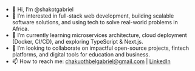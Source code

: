 - 👋 Hi, I’m @shakotgabriel  
- 👀 I’m interested in full-stack web development, building scalable software solutions, and using tech to solve real-world problems in Africa.  
- 🌱 I’m currently learning microservices architecture, cloud deployment (Docker, CI/CD), and exploring TypeScript & Next.js.  
- 💞️ I’m looking to collaborate on impactful open-source projects, fintech platforms, and digital tools for education and business.  
- 📫 How to reach me: chakuothbelgabriel@gmail.com | [LinkedIn](https://www.linkedin.com/in/shakotgabriel)

<!---
shakotgabriel/shakotgabriel is a ✨ special ✨ repository because its `README.md` (this file) appears on your GitHub profile.
You can click the Preview link to take a look at your changes.
--->
